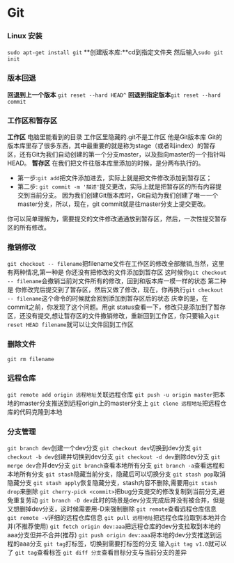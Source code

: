# Git
### Linux 安装
`sudo apt-get install git`
**创建版本库:**cd到指定文件夹 然后输入`sudo git init`
### 版本回退
**回退到上一个版本** `git reset --hard HEAD^`
**回退到指定版本**`git reset --hard commit`
### 工作区和暂存区
**工作区** 电脑里能看到的目录 工作区里隐藏的.git不是工作区 他是Git版本库
Git的版本库里存了很多东西，其中最重要的就是称为stage（或者叫index）的暂存区，还有Git为我们自动创建的第一个分支master，以及指向master的一个指针叫HEAD。
**暂存区** 在我们把文件往版本库里添加的时候，是分两布执行的。
+ 第一步:`git add`把文件添加进去，实际上就是把文件修改添加到暂存区；
+ 第二步: `git commit -m '描述'`提交更改，实际上就是把暂存区的所有内容提交到当前分支。
因为我们创建Git版本库时，Git自动为我们创建了唯一一个master分支，所以，现在，git commit就是往master分支上提交更改。

你可以简单理解为，需要提交的文件修改通通放到暂存区，然后，一次性提交暂存区的所有修改。
### 撤销修改
`git checkout -- filename`把filename文件在工作区的修改全部撤销,当然，这里有两种情况,第一种是 你还没有把修改的文件添加到暂存区 这时候你`git checkout -- filename`会撤销当前对文件所有的修改，回到和版本库一模一样的状态 第二种是 你修改完后提交到了暂存区，然后又做了修改，现在，你再执行`git checkout -- filename`这个命令的时候就会回到添加到暂存区后的状态
庆幸的是，在commit之前，你发现了这个问题。用git status查看一下，修改只是添加到了暂存区，还没有提交,想让暂存区的文件撤销修改，重新回到工作区，你只要输入`git reset HEAD filename`就可以让文件回到工作区
### 删除文件
`git rm filename`
### 远程仓库
`git remote add origin 远程地址`关联远程仓库
`git push -u origin master`把本地的master分支推送到远程origin上的master分支上
`git clone 远程地址`把远程仓库的代码克隆到本地
### 分支管理
`git branch dev`创建一个dev分支
`git checkout dev`切换到dev分支
`git checkout -b dev`创建并切换到dev分支
`git checkout -d dev`删除dev分支
`git merge dev`合并dev分支
`git branch`查看本地所有分支
`git branch -a`查看远程和本地所有分支
`git stash`隐藏当前分支，隐藏后可以切换分支
`git stash pop`取消隐藏分支
`git stash apply`恢复隐藏分支，stash内容不删除,需要用`git stash drop`来删除
`git cherry-pick <commit>`把bug分支提交的修改复制到当前分支,避免重复劳动
`git branch -D dev`此时的场景是dev分支完成后并没有被合并，但是又想删掉dev分支，这时候需要用-D来强制删除
`git remote`查看远程仓库信息
`git remote -v`详细的远程仓库信息
`git pull 远程地址`把远程仓库拉取到本地并合并(不推荐使用)
`git fetch origin dev:aaa`把远程仓库的dev分支拉取到本地的aaa分支但并不合并(推荐)
`git push origin dev:aaa`将本地的dev分支推送到远程的aaa分支
`git tag`打标签，切换到需要打标签的分支 输入`git tag v1.0`就可以了
`git tag`查看标签
`git diff 分支`查看目标分支与当前分支的差异
